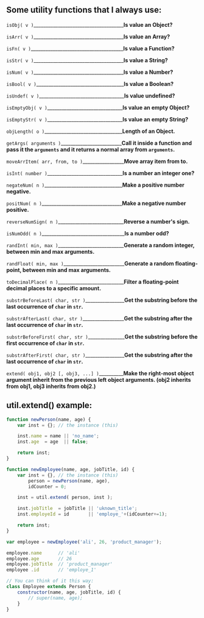 Some utility functions that I always use:
-----------------------------------------
`isObj( v )`_____________________________________**Is value an Object?**

`isArr( v )`_____________________________________**Is value an Array?**

`isFn( v )`______________________________________**Is value a Function?**

`isStr( v )`_____________________________________**Is value a String?**

`isNum( v )`_____________________________________**Is value a Number?**

`isBool( v )`____________________________________**Is value a Boolean?**

`isUndef( v )`___________________________________**Is value undefined?**

`isEmptyObj( v )`_______________________________**Is value an empty Object?**

`isEmptyStr( v )`_______________________________**Is value an empty String?**

`objLength( o )`________________________________**Length of an Object.**

`getArgs( arguments )`_________________________**Call it inside a function and pass it the `arguments` and it returns a normal array from `arguments`.**

`moveArrItem( arr, from, to )`_________________**Move array item from to.**

`isInt( number )`_______________________________**Is a number an integer one?**

`negateNum( n )`________________________________**Make a positive number negative.**

`positNum( n )`_________________________________**Make a negative number positive.**

`reverseNumSign( n )`___________________________**Reverse a number's sign.**

`isNumOdd( n )`__________________________________**Is a number odd?**

`randInt( min, max )`___________________________**Generate a random integer, between min and max arguments.**

`randFloat( min, max )`_________________________**Generate a random floating-point, between min and max arguments.**

`toDecimalPlace( n )`___________________________**Filter a floating-point decimal places to a specific amount.**

`substrBeforeLast( char, str )`________________**Get the substring before the last occurrence of `char` in `str`.**

`substrAfterLast( char, str )`_________________**Get the substring after the last occurrence of `char` in `str`.**

`substrBeforeFirst( char, str )`_______________**Get the substring before the first occurrence of `char` in `str`.**

`substrAfterFirst( char, str )`________________**Get the substring after the last occurrence of `char` in `str`.**

`extend( obj1, obj2 [, obj3, ...] )`__________**Make the right-most object argument inherit from the previous left object arguments. (obj2 inherits from obj1, obj3 inherits from obj2.)**

util.extend() example:
----------------------
```javascript
function newPerson(name, age) {
    var inst = {}; // the instance (this)

    inst.name = name || 'no_name';
    inst.age  = age  || false;

    return inst;
}

function newEmployee(name, age, jobTitle, id) {
    var inst = {}, // the instance (this)
        person = newPerson(name, age),
        idCounter = 0;

    inst = util.extend( person, inst );

    inst.jobTitle  = jobTitle || 'uknown_title';
    inst.employeId = id       || 'employe_'+(idCounter+=1);

    return inst;
}

var employee = newEmployee('ali', 26, 'product_manager');

employee.name      // 'ali'
employee.age       // 26
employee.jobTitle  // 'product_manager'
employee .id       // 'employe_1'

// You can think of it this way:
class Employee extends Person {
    constructor(name, age, jobTitle, id) {
        // super(name, age);
    }
}
```
